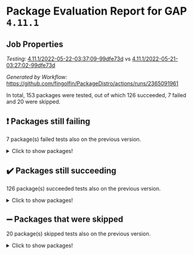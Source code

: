 # Package Evaluation Report for GAP `4.11.1`

## Job Properties

*Testing:* [4.11.1/2022-05-22-03:37:09-99dfe73d](https://github.com/fingolfin/PackageDistro/blob/data/reports/4.11.1/2022-05-22-03:37:09-99dfe73d) vs [4.11.1/2022-05-21-03:27:02-99dfe73d](https://github.com/fingolfin/PackageDistro/blob/data/reports/4.11.1/2022-05-21-03:27:02-99dfe73d)

*Generated by Workflow:* https://github.com/fingolfin/PackageDistro/actions/runs/2365091961

In total, 153 packages were tested, out of which 126 succeeded, 7 failed and 20 were skipped.

## :exclamation: Packages still failing

7 package(s) failed tests also on the previous version.
<details><summary>Click to show packages!</summary>

- fining 1.4.1 [(failure)](https://github.com/fingolfin/PackageDistro/runs/6541078610?check_suite_focus=true)
- francy 1.2.4 [(failure)](https://github.com/fingolfin/PackageDistro/runs/6541078730?check_suite_focus=true)
- hap 1.39 [(failure)](https://github.com/fingolfin/PackageDistro/runs/6541079022?check_suite_focus=true)
- normalizinterface 1.3.2 [(failure)](https://github.com/fingolfin/PackageDistro/runs/6541079714?check_suite_focus=true)
- packagemanager 1.2 [(failure)](https://github.com/fingolfin/PackageDistro/runs/6541079829?check_suite_focus=true)
- recog 1.3.2 [(failure)](https://github.com/fingolfin/PackageDistro/runs/6541080067?check_suite_focus=true)
- semigroups 4.0.0 [(failure)](https://github.com/fingolfin/PackageDistro/runs/6541080159?check_suite_focus=true)
</details>

## :heavy_check_mark: Packages still succeeding

126 package(s) succeeded tests also on the previous version.
<details><summary>Click to show packages!</summary>

- ace 5.4 [(success)](https://github.com/fingolfin/PackageDistro/runs/6541077821?check_suite_focus=true)
- aclib 1.3.2 [(success)](https://github.com/fingolfin/PackageDistro/runs/6541077839?check_suite_focus=true)
- agt 0.2 [(success)](https://github.com/fingolfin/PackageDistro/runs/6541077858?check_suite_focus=true)
- alnuth 3.2.1 [(success)](https://github.com/fingolfin/PackageDistro/runs/6541077881?check_suite_focus=true)
- anupq 3.2.6 [(success)](https://github.com/fingolfin/PackageDistro/runs/6541077894?check_suite_focus=true)
- atlasrep 2.1.2 [(success)](https://github.com/fingolfin/PackageDistro/runs/6541077904?check_suite_focus=true)
- autodoc 2022.03.10 [(success)](https://github.com/fingolfin/PackageDistro/runs/6541077922?check_suite_focus=true)
- automata 1.15 [(success)](https://github.com/fingolfin/PackageDistro/runs/6541077946?check_suite_focus=true)
- automgrp 1.3.2 [(success)](https://github.com/fingolfin/PackageDistro/runs/6541077963?check_suite_focus=true)
- autpgrp 1.10.2 [(success)](https://github.com/fingolfin/PackageDistro/runs/6541077990?check_suite_focus=true)
- cap 2022.05-05 [(success)](https://github.com/fingolfin/PackageDistro/runs/6541078006?check_suite_focus=true)
- caratinterface 2.3.3 [(success)](https://github.com/fingolfin/PackageDistro/runs/6541078029?check_suite_focus=true)
- cddinterface 2020.06.24 [(success)](https://github.com/fingolfin/PackageDistro/runs/6541078058?check_suite_focus=true)
- circle 1.6.5 [(success)](https://github.com/fingolfin/PackageDistro/runs/6541078084?check_suite_focus=true)
- classicpres 1.22 [(success)](https://github.com/fingolfin/PackageDistro/runs/6541078121?check_suite_focus=true)
- cohomolo 1.6.10 [(success)](https://github.com/fingolfin/PackageDistro/runs/6541078145?check_suite_focus=true)
- congruence 1.2.4 [(success)](https://github.com/fingolfin/PackageDistro/runs/6541078162?check_suite_focus=true)
- corelg 1.56 [(success)](https://github.com/fingolfin/PackageDistro/runs/6541078176?check_suite_focus=true)
- crime 1.6 [(success)](https://github.com/fingolfin/PackageDistro/runs/6541078193?check_suite_focus=true)
- crisp 1.4.5 [(success)](https://github.com/fingolfin/PackageDistro/runs/6541078210?check_suite_focus=true)
- crypting 0.10 [(success)](https://github.com/fingolfin/PackageDistro/runs/6541078242?check_suite_focus=true)
- cryst 4.1.24 [(success)](https://github.com/fingolfin/PackageDistro/runs/6541078267?check_suite_focus=true)
- crystcat 1.1.9 [(success)](https://github.com/fingolfin/PackageDistro/runs/6541078286?check_suite_focus=true)
- ctbllib 1.3.4 [(success)](https://github.com/fingolfin/PackageDistro/runs/6541078295?check_suite_focus=true)
- cubefree 1.19 [(success)](https://github.com/fingolfin/PackageDistro/runs/6541078312?check_suite_focus=true)
- curlinterface 2.2.2 [(success)](https://github.com/fingolfin/PackageDistro/runs/6541078327?check_suite_focus=true)
- cvec 2.7.5 [(success)](https://github.com/fingolfin/PackageDistro/runs/6541078336?check_suite_focus=true)
- datastructures 0.2.7 [(success)](https://github.com/fingolfin/PackageDistro/runs/6541078352?check_suite_focus=true)
- deepthought 1.0.5 [(success)](https://github.com/fingolfin/PackageDistro/runs/6541078365?check_suite_focus=true)
- design 1.7 [(success)](https://github.com/fingolfin/PackageDistro/runs/6541078387?check_suite_focus=true)
- difsets 2.3.1 [(success)](https://github.com/fingolfin/PackageDistro/runs/6541078409?check_suite_focus=true)
- digraphs 1.5.2 [(success)](https://github.com/fingolfin/PackageDistro/runs/6541078430?check_suite_focus=true)
- edim 1.3.5 [(success)](https://github.com/fingolfin/PackageDistro/runs/6541078456?check_suite_focus=true)
- example 4.3.1 [(success)](https://github.com/fingolfin/PackageDistro/runs/6541078479?check_suite_focus=true)
- factint 1.6.3 [(success)](https://github.com/fingolfin/PackageDistro/runs/6541078521?check_suite_focus=true)
- ferret 1.0.7 [(success)](https://github.com/fingolfin/PackageDistro/runs/6541078546?check_suite_focus=true)
- fga 1.4.0 [(success)](https://github.com/fingolfin/PackageDistro/runs/6541078590?check_suite_focus=true)
- float 1.0.3 [(success)](https://github.com/fingolfin/PackageDistro/runs/6541078636?check_suite_focus=true)
- format 1.4.3 [(success)](https://github.com/fingolfin/PackageDistro/runs/6541078652?check_suite_focus=true)
- forms 1.2.7 [(success)](https://github.com/fingolfin/PackageDistro/runs/6541078667?check_suite_focus=true)
- fplsa 1.2.5 [(success)](https://github.com/fingolfin/PackageDistro/runs/6541078686?check_suite_focus=true)
- fr 2.4.8 [(success)](https://github.com/fingolfin/PackageDistro/runs/6541078706?check_suite_focus=true)
- fwtree 1.3 [(success)](https://github.com/fingolfin/PackageDistro/runs/6541078745?check_suite_focus=true)
- gbnp 1.0.5 [(success)](https://github.com/fingolfin/PackageDistro/runs/6541078759?check_suite_focus=true)
- generalizedmorphismsforcap 2022.05-01 [(success)](https://github.com/fingolfin/PackageDistro/runs/6541078779?check_suite_focus=true)
- genss 1.6.6 [(success)](https://github.com/fingolfin/PackageDistro/runs/6541078806?check_suite_focus=true)
- gradedringforhomalg 2022.03-01 [(success)](https://github.com/fingolfin/PackageDistro/runs/6541078853?check_suite_focus=true)
- grape 4.8.5 [(success)](https://github.com/fingolfin/PackageDistro/runs/6541078890?check_suite_focus=true)
- groupoids 1.69 [(success)](https://github.com/fingolfin/PackageDistro/runs/6541078916?check_suite_focus=true)
- grpconst 2.6.2 [(success)](https://github.com/fingolfin/PackageDistro/runs/6541078955?check_suite_focus=true)
- guarana 0.96.3 [(success)](https://github.com/fingolfin/PackageDistro/runs/6541078978?check_suite_focus=true)
- guava 3.16 [(success)](https://github.com/fingolfin/PackageDistro/runs/6541079001?check_suite_focus=true)
- hapcryst 0.1.14 [(success)](https://github.com/fingolfin/PackageDistro/runs/6541079046?check_suite_focus=true)
- hecke 1.5.3 [(success)](https://github.com/fingolfin/PackageDistro/runs/6541079062?check_suite_focus=true)
- help 3.5 [(success)](https://github.com/fingolfin/PackageDistro/runs/6541079081?check_suite_focus=true)
- idrel 2.43 [(success)](https://github.com/fingolfin/PackageDistro/runs/6541079121?check_suite_focus=true)
- images 1.3.1 [(success)](https://github.com/fingolfin/PackageDistro/runs/6541079145?check_suite_focus=true)
- intpic 0.2.4 [(success)](https://github.com/fingolfin/PackageDistro/runs/6541079171?check_suite_focus=true)
- io 4.7.2 [(success)](https://github.com/fingolfin/PackageDistro/runs/6541079195?check_suite_focus=true)
- irredsol 1.4.3 [(success)](https://github.com/fingolfin/PackageDistro/runs/6541079230?check_suite_focus=true)
- json 2.1.0 [(success)](https://github.com/fingolfin/PackageDistro/runs/6541079251?check_suite_focus=true)
- jupyterkernel 1.4.1 [(success)](https://github.com/fingolfin/PackageDistro/runs/6541079267?check_suite_focus=true)
- jupyterviz 1.5.1 [(success)](https://github.com/fingolfin/PackageDistro/runs/6541079284?check_suite_focus=true)
- kan 1.34 [(success)](https://github.com/fingolfin/PackageDistro/runs/6541079307?check_suite_focus=true)
- kbmag 1.5.9 [(success)](https://github.com/fingolfin/PackageDistro/runs/6541079326?check_suite_focus=true)
- laguna 3.9.5 [(success)](https://github.com/fingolfin/PackageDistro/runs/6541079343?check_suite_focus=true)
- liealgdb 2.2.1 [(success)](https://github.com/fingolfin/PackageDistro/runs/6541079368?check_suite_focus=true)
- liepring 2.6 [(success)](https://github.com/fingolfin/PackageDistro/runs/6541079386?check_suite_focus=true)
- liering 2.4.2 [(success)](https://github.com/fingolfin/PackageDistro/runs/6541079399?check_suite_focus=true)
- linearalgebraforcap 2022.05-03 [(success)](https://github.com/fingolfin/PackageDistro/runs/6541079414?check_suite_focus=true)
- loops 3.4.1 [(success)](https://github.com/fingolfin/PackageDistro/runs/6541079427?check_suite_focus=true)
- lpres 1.0.3 [(success)](https://github.com/fingolfin/PackageDistro/runs/6541079441?check_suite_focus=true)
- majoranaalgebras 1.4 [(success)](https://github.com/fingolfin/PackageDistro/runs/6541079472?check_suite_focus=true)
- mapclass 1.4.5 [(success)](https://github.com/fingolfin/PackageDistro/runs/6541079484?check_suite_focus=true)
- matgrp 0.64 [(success)](https://github.com/fingolfin/PackageDistro/runs/6541079507?check_suite_focus=true)
- modisom 2.5.2 [(success)](https://github.com/fingolfin/PackageDistro/runs/6541079539?check_suite_focus=true)
- modulepresentationsforcap 2022.05-02 [(success)](https://github.com/fingolfin/PackageDistro/runs/6541079559?check_suite_focus=true)
- monoidalcategories 2022.05-02 [(success)](https://github.com/fingolfin/PackageDistro/runs/6541079585?check_suite_focus=true)
- nconvex 2020.11-04 [(success)](https://github.com/fingolfin/PackageDistro/runs/6541079617?check_suite_focus=true)
- nilmat 1.4.1 [(success)](https://github.com/fingolfin/PackageDistro/runs/6541079663?check_suite_focus=true)
- nock 1.5 [(success)](https://github.com/fingolfin/PackageDistro/runs/6541079688?check_suite_focus=true)
- nq 2.5.8 [(success)](https://github.com/fingolfin/PackageDistro/runs/6541079748?check_suite_focus=true)
- numericalsgps 1.3.0 [(success)](https://github.com/fingolfin/PackageDistro/runs/6541079777?check_suite_focus=true)
- openmath 11.5.1 [(success)](https://github.com/fingolfin/PackageDistro/runs/6541079793?check_suite_focus=true)
- orb 4.8.4 [(success)](https://github.com/fingolfin/PackageDistro/runs/6541079810?check_suite_focus=true)
- patternclass 2.4.2 [(success)](https://github.com/fingolfin/PackageDistro/runs/6541079848?check_suite_focus=true)
- permut 2.0.4 [(success)](https://github.com/fingolfin/PackageDistro/runs/6541079866?check_suite_focus=true)
- polenta 1.3.10 [(success)](https://github.com/fingolfin/PackageDistro/runs/6541079888?check_suite_focus=true)
- polymaking 0.8.6 [(success)](https://github.com/fingolfin/PackageDistro/runs/6541079910?check_suite_focus=true)
- primgrp 3.4.2 [(success)](https://github.com/fingolfin/PackageDistro/runs/6541079940?check_suite_focus=true)
- profiling 2.5.0 [(success)](https://github.com/fingolfin/PackageDistro/runs/6541079953?check_suite_focus=true)
- qpa 1.33 [(success)](https://github.com/fingolfin/PackageDistro/runs/6541079972?check_suite_focus=true)
- quagroup 1.8.3 [(success)](https://github.com/fingolfin/PackageDistro/runs/6541079995?check_suite_focus=true)
- radiroot 2.9 [(success)](https://github.com/fingolfin/PackageDistro/runs/6541080014?check_suite_focus=true)
- rcwa 4.6.4 [(success)](https://github.com/fingolfin/PackageDistro/runs/6541080029?check_suite_focus=true)
- rds 1.8 [(success)](https://github.com/fingolfin/PackageDistro/runs/6541080049?check_suite_focus=true)
- repndecomp 1.2.1 [(success)](https://github.com/fingolfin/PackageDistro/runs/6541080087?check_suite_focus=true)
- repsn 3.1.0 [(success)](https://github.com/fingolfin/PackageDistro/runs/6541080108?check_suite_focus=true)
- resclasses 4.7.2 [(success)](https://github.com/fingolfin/PackageDistro/runs/6541080128?check_suite_focus=true)
- scscp 2.3.1 [(success)](https://github.com/fingolfin/PackageDistro/runs/6541080141?check_suite_focus=true)
- sglppow 2.2 [(success)](https://github.com/fingolfin/PackageDistro/runs/6541080174?check_suite_focus=true)
- sgpviz 0.999.5 [(success)](https://github.com/fingolfin/PackageDistro/runs/6541080194?check_suite_focus=true)
- simpcomp 2.1.14 [(success)](https://github.com/fingolfin/PackageDistro/runs/6541080213?check_suite_focus=true)
- singular 2020.12.18 [(success)](https://github.com/fingolfin/PackageDistro/runs/6541080228?check_suite_focus=true)
- sla 1.5.3 [(success)](https://github.com/fingolfin/PackageDistro/runs/6541080251?check_suite_focus=true)
- smallgrp 1.5 [(success)](https://github.com/fingolfin/PackageDistro/runs/6541080269?check_suite_focus=true)
- smallsemi 0.6.13 [(success)](https://github.com/fingolfin/PackageDistro/runs/6541080290?check_suite_focus=true)
- sonata 2.9.4 [(success)](https://github.com/fingolfin/PackageDistro/runs/6541080316?check_suite_focus=true)
- sophus 1.25 [(success)](https://github.com/fingolfin/PackageDistro/runs/6541080354?check_suite_focus=true)
- spinsym 1.5.2 [(success)](https://github.com/fingolfin/PackageDistro/runs/6541080377?check_suite_focus=true)
- symbcompcc 1.3.2 [(success)](https://github.com/fingolfin/PackageDistro/runs/6541080412?check_suite_focus=true)
- thelma 1.3 [(success)](https://github.com/fingolfin/PackageDistro/runs/6541080439?check_suite_focus=true)
- tomlib 1.2.9 [(success)](https://github.com/fingolfin/PackageDistro/runs/6541080470?check_suite_focus=true)
- toric 1.9.5 [(success)](https://github.com/fingolfin/PackageDistro/runs/6541080494?check_suite_focus=true)
- transgrp 3.6.2 [(success)](https://github.com/fingolfin/PackageDistro/runs/6541080524?check_suite_focus=true)
- ugaly 4.0.2 [(success)](https://github.com/fingolfin/PackageDistro/runs/6541080555?check_suite_focus=true)
- unipot 1.5 [(success)](https://github.com/fingolfin/PackageDistro/runs/6541080572?check_suite_focus=true)
- unitlib 4.1.0 [(success)](https://github.com/fingolfin/PackageDistro/runs/6541080594?check_suite_focus=true)
- utils 0.72 [(success)](https://github.com/fingolfin/PackageDistro/runs/6541080613?check_suite_focus=true)
- uuid 0.7 [(success)](https://github.com/fingolfin/PackageDistro/runs/6541080636?check_suite_focus=true)
- walrus 0.9991 [(success)](https://github.com/fingolfin/PackageDistro/runs/6541080671?check_suite_focus=true)
- wedderga 4.10.2 [(success)](https://github.com/fingolfin/PackageDistro/runs/6541080700?check_suite_focus=true)
- xmod 2.88 [(success)](https://github.com/fingolfin/PackageDistro/runs/6541080736?check_suite_focus=true)
- xmodalg 1.22 [(success)](https://github.com/fingolfin/PackageDistro/runs/6541080771?check_suite_focus=true)
- yangbaxter 0.10.0 [(success)](https://github.com/fingolfin/PackageDistro/runs/6541080814?check_suite_focus=true)
- zeromqinterface 0.13 [(success)](https://github.com/fingolfin/PackageDistro/runs/6541080862?check_suite_focus=true)
</details>

## :heavy_minus_sign: Packages that were skipped

20 package(s) skipped tests also on the previous version.
<details><summary>Click to show packages!</summary>

- 4ti2interface 2022.03-01 [(skipped)](https://github.com/fingolfin/PackageDistro/runs/6541046835?check_suite_focus=true)
- browse 1.8.14 [(skipped)](https://github.com/fingolfin/PackageDistro/runs/6541046835?check_suite_focus=true)
- examplesforhomalg 2022.03-01 [(skipped)](https://github.com/fingolfin/PackageDistro/runs/6541046835?check_suite_focus=true)
- gapdoc 1.6.5 [(skipped)](https://github.com/fingolfin/PackageDistro/runs/6541046835?check_suite_focus=true)
- gauss 2022.03-01 [(skipped)](https://github.com/fingolfin/PackageDistro/runs/6541046835?check_suite_focus=true)
- gaussforhomalg 2022.03-01 [(skipped)](https://github.com/fingolfin/PackageDistro/runs/6541046835?check_suite_focus=true)
- gradedmodules 2022.03-01 [(skipped)](https://github.com/fingolfin/PackageDistro/runs/6541046835?check_suite_focus=true)
- homalg 2022.03-01 [(skipped)](https://github.com/fingolfin/PackageDistro/runs/6541046835?check_suite_focus=true)
- homalgtocas 2022.03-01 [(skipped)](https://github.com/fingolfin/PackageDistro/runs/6541046835?check_suite_focus=true)
- io_forhomalg 2022.03-01 [(skipped)](https://github.com/fingolfin/PackageDistro/runs/6541046835?check_suite_focus=true)
- itc 1.5.1 [(skipped)](https://github.com/fingolfin/PackageDistro/runs/6541046835?check_suite_focus=true)
- localizeringforhomalg 2022.03-01 [(skipped)](https://github.com/fingolfin/PackageDistro/runs/6541046835?check_suite_focus=true)
- matricesforhomalg 2022.04-01 [(skipped)](https://github.com/fingolfin/PackageDistro/runs/6541046835?check_suite_focus=true)
- modules 2022.03-01 [(skipped)](https://github.com/fingolfin/PackageDistro/runs/6541046835?check_suite_focus=true)
- polycyclic 2.16 [(skipped)](https://github.com/fingolfin/PackageDistro/runs/6541046835?check_suite_focus=true)
- ringsforhomalg 2022.04-01 [(skipped)](https://github.com/fingolfin/PackageDistro/runs/6541046835?check_suite_focus=true)
- sco 2022.03-01 [(skipped)](https://github.com/fingolfin/PackageDistro/runs/6541046835?check_suite_focus=true)
- toolsforhomalg 2022.04-03 [(skipped)](https://github.com/fingolfin/PackageDistro/runs/6541046835?check_suite_focus=true)
- toricvarieties 2022.03.23 [(skipped)](https://github.com/fingolfin/PackageDistro/runs/6541046835?check_suite_focus=true)
- xgap 4.31 [(skipped)](https://github.com/fingolfin/PackageDistro/runs/6541046835?check_suite_focus=true)
</details>

